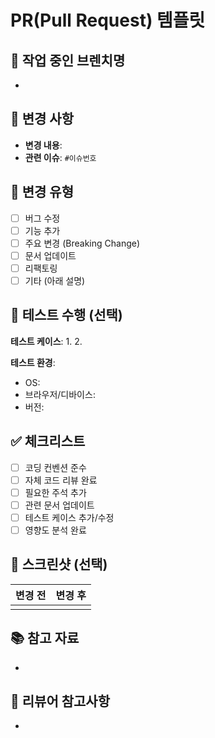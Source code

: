 # PR(Pull Request) 템플릿

## 📌 작업 중인 브렌치명
- 
## 📌 변경 사항
- **변경 내용**: 
- **관련 이슈**: `#이슈번호`

## 🔧 변경 유형
- [ ] 버그 수정
- [ ] 기능 추가
- [ ] 주요 변경 (Breaking Change)
- [ ] 문서 업데이트
- [ ] 리팩토링
- [ ] 기타 (아래 설명)

## 🧪 테스트 수행 (선택)
**테스트 케이스**:
1. 
2. 

**테스트 환경**:
- OS: 
- 브라우저/디바이스: 
- 버전: 

## ✅ 체크리스트
- [ ] 코딩 컨벤션 준수
- [ ] 자체 코드 리뷰 완료
- [ ] 필요한 주석 추가
- [ ] 관련 문서 업데이트
- [ ] 테스트 케이스 추가/수정
- [ ] 영향도 분석 완료

## 📸 스크린샷 (선택)
| 변경 전 | 변경 후 |
|---------|---------|
|         |         |

## 📚 참고 자료
- 

## 💬 리뷰어 참고사항
- 